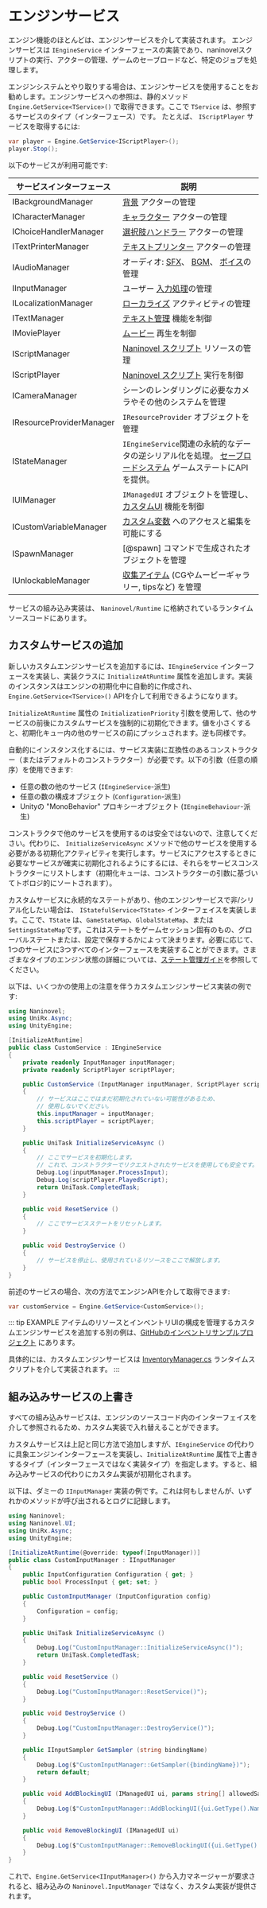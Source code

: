 # エンジンサービス

エンジン機能のほとんどは、エンジンサービスを介して実装されます。 エンジンサービスは `IEngineService` インターフェースの実装であり、naninovelスクリプトの実行、アクターの管理、ゲームのセーブロードなど、特定のジョブを処理します。

エンジンシステムとやり取りする場合は、エンジンサービスを使用することをお勧めします。エンジンサービスへの参照は、静的メソッド `Engine.GetService<TService>()` で取得できます。ここで `TService` は、参照するサービスのタイプ（インターフェース）です。 たとえば、 `IScriptPlayer` サービスを取得するには:

```csharp
var player = Engine.GetService<IScriptPlayer>();
player.Stop();
```

以下のサービスが利用可能です:

サービスインターフェース | 説明
--- | ---
IBackgroundManager | [背景](/ja/guide/backgrounds) アクターの管理
ICharacterManager | [キャラクター](/ja/guide/characters) アクターの管理
IChoiceHandlerManager | [選択肢ハンドラー](/ja/guide/choices) アクターの管理
ITextPrinterManager | [テキストプリンター](/ja/guide/text-printers) アクターの管理
IAudioManager | オーディオ: [SFX](/ja/guide/audio#効果音)、 [BGM](/ja/guide/audio#background-music)、 [ボイス](/ja/guide/voicing)の管理
IInputManager | ユーザー [入力処理](/ja/guide/input-processing)の管理
ILocalizationManager| [ローカライズ](/ja/guide/localization) アクティビティの管理
ITextManager | [テキスト管理](/ja/guide/managed-text) 機能を制御
IMoviePlayer | [ムービー](/ja/guide/movies) 再生を制御
IScriptManager | [Naninovel スクリプト](/ja/guide/naninovel-scripts) リソースの管理
IScriptPlayer | [Naninovel スクリプト](/ja/guide/naninovel-scripts) 実行を制御
ICameraManager | シーンのレンダリングに必要なカメラやその他のシステムを管理
IResourceProviderManager | `IResourceProvider` オブジェクトを管理
IStateManager | `IEngineService`関連の永続的なデータの逆シリアル化を処理。 [セーブロードシステム](/ja/guide/save-load-system) ゲームステートにAPIを提供。
IUIManager | `IManagedUI` オブジェクトを管理し、[カスタムUI](/ja/guide/user-interface#カスタムUI) 機能を制御
ICustomVariableManager | [カスタム変数](/ja/guide/custom-variables) へのアクセスと編集を可能にする
ISpawnManager | [@spawn] コマンドで生成されたオブジェクトを管理
IUnlockableManager | [収集アイテム](/ja/guide/unlockable-items) (CGやムービーギャラリー, tipsなど) を管理

サービスの組み込み実装は、 `Naninovel/Runtime` に格納されているランタイムソースコードにあります。

## カスタムサービスの追加

新しいカスタムエンジンサービスを追加するには、`IEngineService` インターフェースを実装し、実装クラスに `InitializeAtRuntime` 属性を追加します。実装のインスタンスはエンジンの初期化中に自動的に作成され、`Engine.GetService<TService>()` APIを介して利用できるようになります。

`InitializeAtRuntime` 属性の `InitializationPriority` 引数を使用して、他のサービスの前後にカスタムサービスを強制的に初期化できます。値を小さくすると、初期化キュー内の他のサービスの前にプッシュされます。逆も同様です。

自動的にインスタンス化するには、サービス実装に互換性のあるコンストラクター（またはデフォルトのコンストラクター）が必要です。以下の引数（任意の順序）を使用できます:

- 任意の数の他のサービス (`IEngineService`-派生)
- 任意の数の構成オブジェクト (`Configuration`-派生)
- Unityの "MonoBehavior" プロキシーオブジェクト (`IEngineBehaviour`-派生)

コンストラクタで他のサービスを使用するのは安全ではないので、注意してください。代わりに、 `InitializeServiceAsync` メソッドで他のサービスを使用する必要がある初期化アクティビティを実行します。サービスにアクセスするときに必要なサービスが確実に初期化されるようにするには、それらをサービスコンストラクターにリストします（初期化キューは、コンストラクターの引数に基づいてトポロジ的にソートされます）。

カスタムサービスに永続的なステートがあり、他のエンジンサービスで非/シリアル化したい場合は、  `IStatefulService<TState>` インターフェイスを実装します。ここで、`TState` は、`GameStateMap`、`GlobalStateMap`、または `SettingsStateMap`です。これはステートをゲームセッション固有のもの、グローバルステートまたは、設定で保存するかによって決まります。必要に応じて、1つのサービスに3つすべてのインターフェースを実装することができます。さまざまなタイプのエンジン状態の詳細については、[ステート管理ガイド](/ja/guide/state-management)を参照してください。

以下は、いくつかの使用上の注意を伴うカスタムエンジンサービス実装の例です:

```csharp
using Naninovel;
using UniRx.Async;
using UnityEngine;

[InitializeAtRuntime]
public class CustomService : IEngineService
{
    private readonly InputManager inputManager;
    private readonly ScriptPlayer scriptPlayer;

    public CustomService (InputManager inputManager, ScriptPlayer scriptPlayer)
    {
        // サービスはここではまだ初期化されていない可能性があるため、
        // 使用しないでください。
        this.inputManager = inputManager;
        this.scriptPlayer = scriptPlayer;
    }

    public UniTask InitializeServiceAsync ()
    {
    	// ここでサービスを初期化します。
        // これで、コンストラクターでリクエストされたサービスを使用しても安全です。
        Debug.Log(inputManager.ProcessInput);
        Debug.Log(scriptPlayer.PlayedScript);
        return UniTask.CompletedTask;
    }

    public void ResetService ()
    {
        // ここでサービスステートをリセットします。
    }

    public void DestroyService ()
    {
        // サービスを停止し、使用されているリソースをここで解放します。
    }
}
```

前述のサービスの場合、次の方法でエンジンAPIを介して取得できます:

```csharp
var customService = Engine.GetService<CustomService>();
```

::: tip EXAMPLE
アイテムのリソースとインベントリUIの構成を管理するカスタムエンジンサービスを追加する別の例は、[GitHubのインベントリサンプルプロジェクト](https://github.com/Naninovel/Inventory) にあります。

具体的には、カスタムエンジンサービスは [InventoryManager.cs](https://github.com/Naninovel/Inventory/blob/master/Assets/NaninovelInventory/Runtime/InventoryManager.cs)  ランタイムスクリプトを介して実装されます。
:::

## 組み込みサービスの上書き

すべての組み込みサービスは、エンジンのソースコード内のインターフェイスを介して参照されるため、カスタム実装で入れ替えることができます。

カスタムサービスは上記と同じ方法で追加しますが、`IEngineService` の代わりに具象エンジンインターフェースを実装し、`InitializeAtRuntime` 属性で上書きするタイプ（インターフェースではなく実装タイプ）を指定します。すると、組み込みサービスの代わりにカスタム実装が初期化されます。

以下は、ダミーの `IInputManager` 実装の例です。これは何もしませんが、いずれかのメソッドが呼び出されるとログに記録します。

```csharp
using Naninovel;
using Naninovel.UI;
using UniRx.Async;
using UnityEngine;

[InitializeAtRuntime(@override: typeof(InputManager))]
public class CustomInputManager : IInputManager
{
    public InputConfiguration Configuration { get; }
    public bool ProcessInput { get; set; }

    public CustomInputManager (InputConfiguration config)
    {
        Configuration = config;
    }

    public UniTask InitializeServiceAsync ()
    {
        Debug.Log("CustomInputManager::InitializeServiceAsync()");
        return UniTask.CompletedTask;
    }

    public void ResetService ()
    {
        Debug.Log("CustomInputManager::ResetService()");
    }

    public void DestroyService ()
    {
        Debug.Log("CustomInputManager::DestroyService()");
    }

    public IInputSampler GetSampler (string bindingName)
    {
        Debug.Log($"CustomInputManager::GetSampler({bindingName})");
        return default;
    }

    public void AddBlockingUI (IManagedUI ui, params string[] allowedSamplers)
    {
        Debug.Log($"CustomInputManager::AddBlockingUI({ui.GetType().Name})");
    }

    public void RemoveBlockingUI (IManagedUI ui)
    {
        Debug.Log($"CustomInputManager::RemoveBlockingUI({ui.GetType().Name})");
    }
}
```

これで、`Engine.GetService<IInputManager>()` から入力マネージャーが要求されると、組み込みの `Naninovel.InputManager` ではなく、カスタム実装が提供されます。

